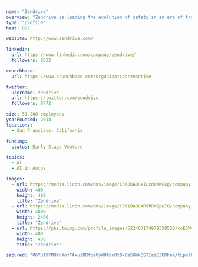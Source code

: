 ```yaml
---
name: "Zendrive"
overview: "Zendrive is leading the evolution of safety in an era of transportation innovation and mobile ubiquity. We've measured and analyzed 160-billion miles of driving data and are using it to better predict risk, reduce collisions, and save lives and money."
type: "profile"
heat: 887

website: http://www.zendrive.com/

linkedin:
  url: https://www.linkedin.com/company/zendrive/
  followers: 8032

crunchbase:
  url: https://www.crunchbase.com/organization/zendrive

twitter:
  username: zendrive
  url: https://twitter.com/zendrive
  followers: 8772

size: 51-200 employees
yearFounded: 2013
locations:
  - San Francisco, California

funding:
  status: Early Stage Venture

topics:
  - AI
  - AI in Autos

images:
  - url: https://media.licdn.com/dms/image/C560BAQHxILxdaXKGXg/company-logo_400_400/0?e=1574899200&v=beta&t=_Ama1tavzK1fnI_N8oGLOlpAyzcSoEj5h5O7y3nOgyk
    width: 400
    height: 400
    title: "Zendrive"
  - url: https://media.licdn.com/dms/image/C561BAQG4R9hRr2pe7Q/company-background_10000/0?e=1566792000&v=beta&t=y_2ECuaFdP3MOI2kQuVtlmapzvf4AHBjAmErim9odu8
    width: 4800
    height: 2400
    title: "Zendrive"
  - url: https://pbs.twimg.com/profile_images/522407174979350529/coE5Wqh0_400x400.png
    width: 400
    height: 400
    title: "Zendrive"

secured: "O6YuI9YMHXnXofTAxuzBRfpe0yW0AbuOtBk0aSHmkSSTIaiGZURhna/tLpslEzZNoY9uQYVQw5SmKwWLON3KppjkuXqr1kfODULPgm5pn+ps2Nbx0KAUY6IRuJBW4UY8OglD42JgjEjob6ZT/YHylMv/qBkBI4hr6t5PgE6iQQBmurlWtFRYSd3lQgESmXV6B8FQjTlzlkGfUbBDTPaY3TjQRyjyh/bXZb8HGeIM1RjmaK22tm74Lvcp5Mwbzcfm0cm1DHLXiIwPb/dFo9Ef/I5Icb2X+af8AL6q8LoA2TJr0dzxwycKLOnK/mw3Ol3y;JuhbmYVpRgs2vC1NrJOBlQ=="
---
```


